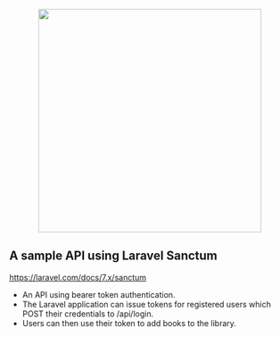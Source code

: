 <p align="center"><img src="https://res.cloudinary.com/dtfbvvkyp/image/upload/v1566331377/laravel-logolockup-cmyk-red.svg" width="400"></p>

## A sample API using Laravel Sanctum

https://laravel.com/docs/7.x/sanctum

* An API using bearer token authentication.
* The Laravel application can issue tokens for registered users which POST their credentials to /api/login.
* Users can then use their token to add books to the library.

